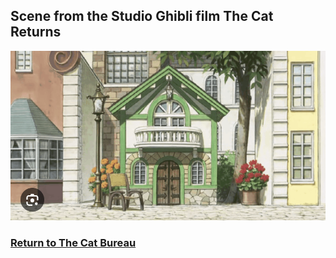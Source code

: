 ## Scene from the Studio Ghibli film The Cat Returns
![Bureau film](cat-house-film.png)
### [Return to The Cat Bureau](https://github.com/mollyjones2023/ghibli-simulacrum/blob/main/3-hill-of-youth/2-cat-bureau/bureau.md)
